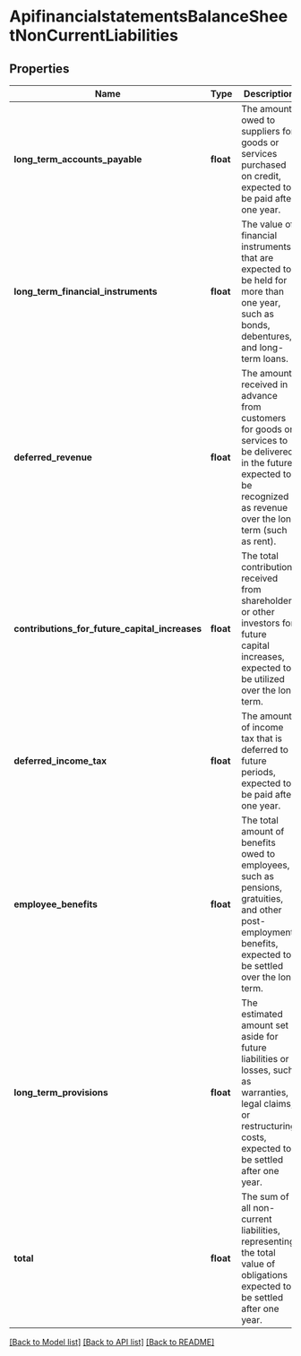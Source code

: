 # ApifinancialstatementsBalanceSheetNonCurrentLiabilities

## Properties
Name | Type | Description | Notes
------------ | ------------- | ------------- | -------------
**long_term_accounts_payable** | **float** | The amount owed to suppliers for goods or services purchased on credit, expected to be paid after one year. | 
**long_term_financial_instruments** | **float** | The value of financial instruments that are expected to be held for more than one year, such as bonds, debentures, and long-term loans. | 
**deferred_revenue** | **float** | The amount received in advance from customers for goods or services to be delivered in the future, expected to be recognized as revenue over the long term (such as rent). | 
**contributions_for_future_capital_increases** | **float** | The total contributions received from shareholders or other investors for future capital increases, expected to be utilized over the long term. | 
**deferred_income_tax** | **float** | The amount of income tax that is deferred to future periods, expected to be paid after one year. | 
**employee_benefits** | **float** | The total amount of benefits owed to employees, such as pensions, gratuities, and other post-employment benefits, expected to be settled over the long term. | 
**long_term_provisions** | **float** | The estimated amount set aside for future liabilities or losses, such as warranties, legal claims, or restructuring costs, expected to be settled after one year. | 
**total** | **float** | The sum of all non-current liabilities, representing the total value of obligations expected to be settled after one year. | 

[[Back to Model list]](../../README.md#documentation-for-models) [[Back to API list]](../../README.md#documentation-for-api-endpoints) [[Back to README]](../../README.md)


